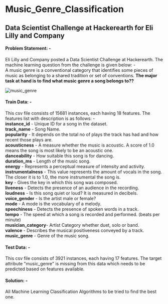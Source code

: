 # Music_Genre_Classification 
## Data Scientist Challenge at Hackerearth for Eli Lilly and Company

#### Problem Statement: -
Eli Lilly and Company posted a Data Scientist Challenge at Hackerearth. The machine learning question from the challenge is given below: - <br>
A music genre is a conventional category that identifies some pieces of music as belonging to a shared tradition or set of conventions. **The major task at hand is to find what music genre a song belongs to??**

![music_genre](https://user-images.githubusercontent.com/48447990/148058282-30e51cbd-b227-4c78-8a29-a45552f71359.jpg)

#### Train Data: -
This csv file consists of 15681 instances, each having 18 features. The features list with description is as follows: -<br>
**instance_id**      - Unique ID for a song in the dataset.<br>
**track_name**       - Song Name.<br>
**popularity**       - It depends on the total no of plays the track has had and how recent those plays are.<br>
**acousticness**     - A measure whether the music is acoustic. A score of 1.0 means the song is most likely to be an acoustic one.<br>
**danceability**     - How suitable this song is for dancing.<br>
**duration_ms**      - Length of the music song.<br>
**energy**           - Represents a perceptual measure of intensity and activity.<br>
**instrumentalness** - This value represents the amount of vocals in the song. The closer it is to 1.0, the more instrumental the song is.<br>
**key**              - Gives the key in which this song was composed.<br>
**liveness**         - Detects the presence of an audience in the recording.<br>
**loudness**         - Is this song quiet or loud? It is measured in decibels.<br>
**voice_gender**     - Is the artist male or female?<br>
**mode**             - A mode is the vocabulary of a melody.<br>
**speechiness**      - Detects the presence of spoken words in a track.<br>
**tempo**            - The speed at which a song is recorded and performed. (beats per minute)<br>
**musician_category**- Artist Category whether duet, solo or band.<br>
**valence**          - Describes the musical positiveness conveyed by a track.<br>
**music_genre**      - Genre of the music song.<br>


#### Test Data: -
This csv file consists of 3921 instances, each having 17 features. The target attribute "music_genre" is missing from this data which needs to be predicted based on features available.

#### Solution: -
All Machine Learning Classification Algorithms to be tried to find the best one.

